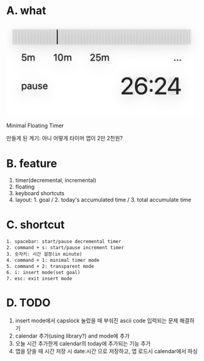 # A. what

![](images/2024-05-20-19-41-12.png)

Minimal Floating Timer

만들게 된 계기: 아니 어떻게 타이머 앱이 2만 2천원?

# B. feature

1. timer(decremental, incremental)
2. floating
3. keyboard shortcuts
4. layout: 1. goal / 2. today's accumulated time / 3. total accumulate time


# C. shortcut

```
1. spacebar: start/pause decremental timer
2. command + s: start/pause increment timer
3. 숫자키: 시간 설정(in minute)
4. command + 1: minimal timer mode
5. command + 2: transparent mode
6. i: insert mode(set goal)
7. esc: exit insert mode
```

# D. TODO

1. insert mode에서 capslock 눌렀을 때 부숴진 ascii code 입력되는 문제 해결하기
2. calendar 추가(using library?) and mode에 추가
3. 오늘 시간 추가한게 calendar의 today에 추가되는 기능 추가
4. 앱을 닫을 때 시간 저장 시 date:시간 으로 저장하고, 앱 로드시 calendar에서 파싱
